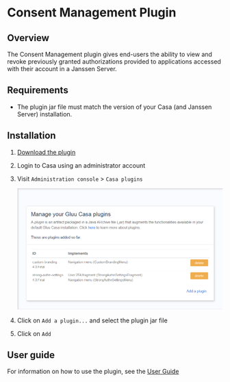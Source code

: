 # Consent Management Plugin

## Overview 
The Consent Management plugin gives end-users the ability to view and revoke previously granted authorizations provided to applications accessed with their account in a Janssen Server. 

## Requirements

- The plugin jar file must match the version of your Casa (and Janssen Server) installation.

## Installation

1. [Download the plugin](https://maven.jans.io/maven/io/jans/casa/plugins/authorized-clients/replace-janssen-version/authorized-clients-replace-janssen-version-jar-with-dependencies.jar)

1. Login to Casa using an administrator account

1. Visit `Administration console` > `Casa plugins`

    ![plugins page](../../assets/casa/plugins/plugins314.png)

1. Click on `Add a plugin...` and select the plugin jar file

1. Click on `Add` 

## User guide

For information on how to use the plugin, see the [User Guide](../user-guide.md)
